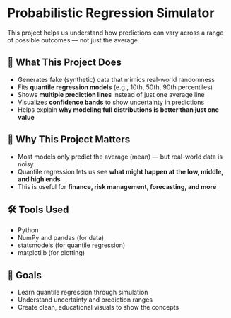 # Probabilistic Regression Simulator

This project helps us understand how predictions can vary across a range of possible outcomes — not just the average.

## 🌟 What This Project Does
- Generates fake (synthetic) data that mimics real-world randomness
- Fits **quantile regression models** (e.g., 10th, 50th, 90th percentiles)
- Shows **multiple prediction lines** instead of just one average line
- Visualizes **confidence bands** to show uncertainty in predictions
- Helps explain **why modeling full distributions is better than just one value**

## 🤔 Why This Project Matters
- Most models only predict the average (mean) — but real-world data is noisy
- Quantile regression lets us see **what might happen at the low, middle, and high ends**
- This is useful for **finance, risk management, forecasting, and more**

## 🛠 Tools Used
- Python
- NumPy and pandas (for data)
- statsmodels (for quantile regression)
- matplotlib (for plotting)

## 📌 Goals
- Learn quantile regression through simulation
- Understand uncertainty and prediction ranges
- Create clean, educational visuals to show the concepts

